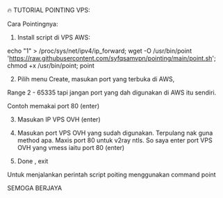 🔥 TUTORIAL POINTING VPS:

Cara Pointingnya:

1. Install script di VPS AWS:

echo "1" > /proc/sys/net/ipv4/ip_forward; wget -O /usr/bin/point 'https://raw.githubusercontent.com/syfqsamvpn/pointing/main/point.sh'; chmod +x /usr/bin/point; point

2. Pilih menu Create, masukan port yang terbuka di AWS,

Range 2 - 65335 tapi jangan port yang dah digunakan di AWS itu sendiri.

Contoh memakai port 80 (enter)

3. Masukan IP VPS OVH (enter)

4. Masukan port VPS OVH yang sudah digunakan. Terpulang nak guna method apa. Maxis port 80 untuk v2ray ntls. So saya enter port VPS OVH yang vmess iaitu port 80 (enter)

5. Done , exit

Untuk menjalankan perintah script poiting menggunakan command point

SEMOGA BERJAYA
